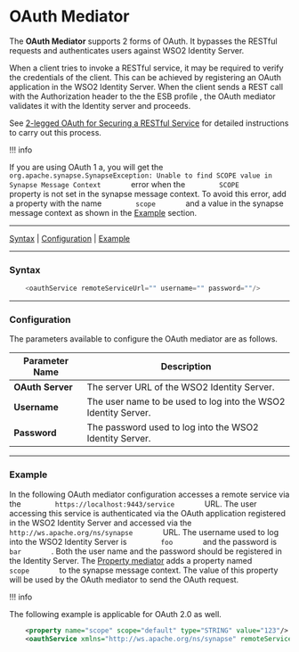 # OAuth Mediator

The **OAuth Mediator** supports 2 forms of OAuth. It bypasses the
RESTful requests and authenticates users against WSO2 Identity Server.

When a client tries to invoke a RESTful service, it may be required to
verify the credentials of the client. This can be achieved by
registering an OAuth application in the WSO2 Identity Server. When the
client sends a REST call with the Authorization header to the the ESB
profile , the OAuth mediator validates it with the Identity server and
proceeds.

See [2-legged OAuth for Securing a RESTful
Service](https://docs.wso2.com/display/IS570/2-legged+OAuth+for+Securing+a+RESTful+Service)
for detailed instructions to carry out this process.

!!! info

If you are using OAuth 1 a, you will get the
`         org.apache.synapse.SynapseException: Unable to find SCOPE value in Synapse Message Context        `
error when the `         SCOPE        ` property is not set in the
synapse message context. To avoid this error, add a property with the
name `         scope        ` and a value in the synapse message context
as shown in the [Example](#OAuthMediator-Example) section.


  

------------------------------------------------------------------------

[Syntax](#OAuthMediator-Syntax) \|
[Configuration](#OAuthMediator-Configuration) \|
[Example](#OAuthMediator-ExampleExample)

------------------------------------------------------------------------

### Syntax

``` java
    <oauthService remoteServiceUrl="" username="" password=""/>
```

------------------------------------------------------------------------

### Configuration

The parameters available to configure the OAuth mediator are as follows.

| Parameter Name   | Description                                                    |
|------------------|----------------------------------------------------------------|
| **OAuth Server** | The server URL of the WSO2 Identity Server.                    |
| **Username**     | The user name to be used to log into the WSO2 Identity Server. |
| **Password**     | The password used to log into the WSO2 Identity Server.        |

  

------------------------------------------------------------------------

### Example

In the following OAuth mediator configuration accesses a remote service
via the `         https://localhost:9443/service        ` URL. The user
accessing this service is authenticated via the OAuth application
registered in the WSO2 Identity Server and accessed via the
`         http://ws.apache.org/ns/synapse        ` URL. The username
used to log into the WSO2 Identity Server is `         foo        ` and
the password is `         bar        ` . Both the user name and the
password should be registered in the Identity Server. The [Property
mediator](_Property_Mediator_) adds a property named
`         scope        ` to the synapse message context. The value of
this property will be used by the OAuth mediator to send the OAuth
request.

!!! info

The following example is applicable for OAuth 2.0 as well.


``` xml
    <property name="scope" scope="default" type="STRING" value="123"/>
    <oauthService xmlns="http://ws.apache.org/ns/synapse" remoteServiceUrl="https://localhost:9443/services" username="foo" password="bar" />
```
